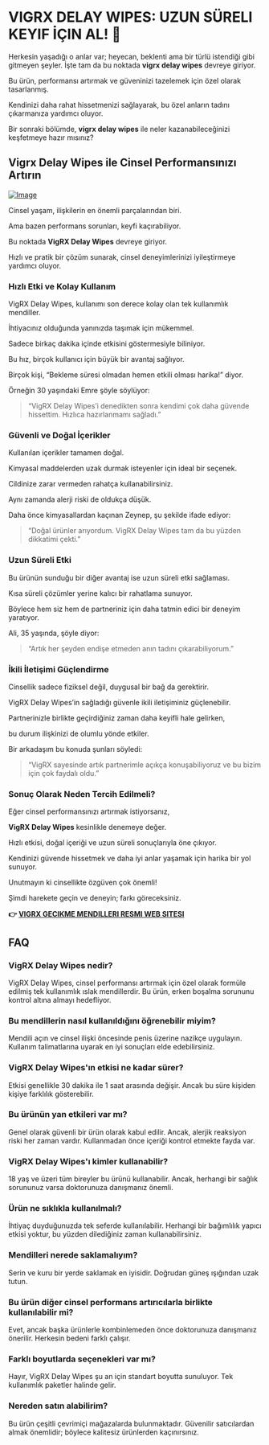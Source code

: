 # VIGRX DELAY WIPES: UZUN SÜRELI KEYIF İÇIN AL! 🍑

Herkesin yaşadığı o anlar var; heyecan, beklenti ama bir türlü istendiği gibi gitmeyen şeyler. İşte tam da bu noktada **vigrx delay wipes** devreye giriyor. 

Bu ürün, performansı artırmak ve güveninizi tazelemek için özel olarak tasarlanmış. 

Kendinizi daha rahat hissetmenizi sağlayarak, bu özel anların tadını çıkarmanıza yardımcı oluyor. 

Bir sonraki bölümde, **vigrx delay wipes** ile neler kazanabileceğinizi keşfetmeye hazır mısınız?

## Vigrx Delay Wipes ile Cinsel Performansınızı Artırın

[![Image](https://www2.sellhealth.com/136/vigrx_delay_wipes_300x250-v2.png)](https://gchaffi.com/Hr0mXYiL)

Cinsel yaşam, ilişkilerin en önemli parçalarından biri. 

Ama bazen performans sorunları, keyfi kaçırabiliyor.

Bu noktada **VigRX Delay Wipes** devreye giriyor.

Hızlı ve pratik bir çözüm sunarak, cinsel deneyimlerinizi iyileştirmeye yardımcı oluyor.

### Hızlı Etki ve Kolay Kullanım

VigRX Delay Wipes, kullanımı son derece kolay olan tek kullanımlık mendiller. 

İhtiyacınız olduğunda yanınızda taşımak için mükemmel.

Sadece birkaç dakika içinde etkisini göstermesiyle biliniyor.

Bu hız, birçok kullanıcı için büyük bir avantaj sağlıyor. 

Birçok kişi, “Bekleme süresi olmadan hemen etkili olması harika!” diyor. 

Örneğin 30 yaşındaki Emre şöyle söylüyor:

> “VigRX Delay Wipes’i denedikten sonra kendimi çok daha güvende hissettim. Hızlıca hazırlanmamı sağladı.”

### Güvenli ve Doğal İçerikler

Kullanılan içerikler tamamen doğal. 

Kimyasal maddelerden uzak durmak isteyenler için ideal bir seçenek.

Cildinize zarar vermeden rahatça kullanabilirsiniz.

Aynı zamanda alerji riski de oldukça düşük. 

Daha önce kimyasallardan kaçınan Zeynep, şu şekilde ifade ediyor:

> “Doğal ürünler arıyordum. VigRX Delay Wipes tam da bu yüzden dikkatimi çekti.”

### Uzun Süreli Etki

Bu ürünün sunduğu bir diğer avantaj ise uzun süreli etki sağlaması. 

Kısa süreli çözümler yerine kalıcı bir rahatlama sunuyor.

Böylece hem siz hem de partneriniz için daha tatmin edici bir deneyim yaratıyor.

Ali, 35 yaşında, şöyle diyor:

> “Artık her şeyden endişe etmeden anın tadını çıkarabiliyorum.”

### İkili İletişimi Güçlendirme

Cinsellik sadece fiziksel değil, duygusal bir bağ da gerektirir. 

VigRX Delay Wipes’in sağladığı güvenle ikili iletişiminiz güçlenebilir.

Partnerinizle birlikte geçirdiğiniz zaman daha keyifli hale gelirken,

bu durum ilişkinizi de olumlu yönde etkiler.

Bir arkadaşım bu konuda şunları söyledi:

> “VigRX sayesinde artık partnerimle açıkça konuşabiliyoruz ve bu bizim için çok faydalı oldu.”

### Sonuç Olarak Neden Tercih Edilmeli?

Eğer cinsel performansınızı artırmak istiyorsanız,

**VigRX Delay Wipes** kesinlikle denemeye değer. 

Hızlı etkisi, doğal içeriği ve uzun süreli sonuçlarıyla öne çıkıyor.

Kendinizi güvende hissetmek ve daha iyi anlar yaşamak için harika bir yol sunuyor.

Unutmayın ki cinsellikte özgüven çok önemli!

Şimdi harekete geçin ve deneyin; farkı göreceksiniz.



**👉 [VIGRX GECIKME MENDILLERI RESMI WEB SITESI](https://gchaffi.com/Hr0mXYiL)**

## FAQ

### **VigRX Delay Wipes nedir?**
VigRX Delay Wipes, cinsel performansı artırmak için özel olarak formüle edilmiş tek kullanımlık ıslak mendillerdir. Bu ürün, erken boşalma sorununu kontrol altına almayı hedefliyor.

### **Bu mendillerin nasıl kullanıldığını öğrenebilir miyim?**
Mendili açın ve cinsel ilişki öncesinde penis üzerine nazikçe uygulayın. Kullanım talimatlarına uyarak en iyi sonuçları elde edebilirsiniz.

### **VigRX Delay Wipes'ın etkisi ne kadar sürer?**
Etkisi genellikle 30 dakika ile 1 saat arasında değişir. Ancak bu süre kişiden kişiye farklılık gösterebilir.

### **Bu ürünün yan etkileri var mı?**
Genel olarak güvenli bir ürün olarak kabul edilir. Ancak, alerjik reaksiyon riski her zaman vardır. Kullanmadan önce içeriği kontrol etmekte fayda var.

### **VigRX Delay Wipes'ı kimler kullanabilir?**
18 yaş ve üzeri tüm bireyler bu ürünü kullanabilir. Ancak, herhangi bir sağlık sorununuz varsa doktorunuza danışmanız önemli.

### **Ürün ne sıklıkla kullanılmalı?**
İhtiyaç duyduğunuzda tek seferde kullanılabilir. Herhangi bir bağımlılık yapıcı etkisi yoktur, bu yüzden dilediğiniz zaman kullanabilirsiniz.

### **Mendilleri nerede saklamalıyım?**
Serin ve kuru bir yerde saklamak en iyisidir. Doğrudan güneş ışığından uzak tutun.

### **Bu ürün diğer cinsel performans artırıcılarla birlikte kullanılabilir mi?**
Evet, ancak başka ürünlerle kombinlemeden önce doktorunuza danışmanız önerilir. Herkesin bedeni farklı çalışır.

### **Farklı boyutlarda seçenekleri var mı?**
Hayır, VigRX Delay Wipes şu an için standart boyutta sunuluyor. Tek kullanımlık paketler halinde gelir.

### **Nereden satın alabilirim?**
Bu ürün çeşitli çevrimiçi mağazalarda bulunmaktadır. Güvenilir satıcılardan almak önemlidir; böylece kalitesiz ürünlerden kaçınırsınız.